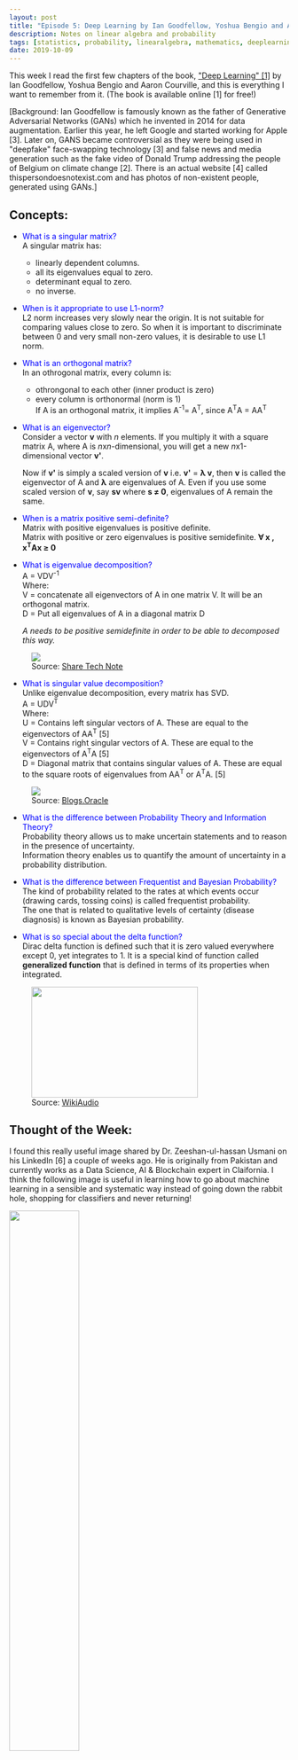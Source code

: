 ```yaml
---
layout: post
title: "Episode 5: Deep Learning by Ian Goodfellow, Yoshua Bengio and Aaron Courville"
description: Notes on linear algebra and probability
tags: [statistics, probability, linearalgebra, mathematics, deeplearning]
date: 2019-10-09
---
```


This week I read the first few chapters of the book, <a href="http://www.deeplearningbook.org"> "Deep Learning" [1]</a> by Ian Goodfellow, Yoshua Bengio and Aaron Courville, and this is everything I want to remember from it. (The book is available online [1] for free!)

[Background: Ian Goodfellow is famously known as the father of Generative Adversarial Networks (GANs) which he invented in 2014 for data augmentation. Earlier this year, he left Google and started working for Apple [3]. Later on, GANS became controversial as they were being used in "deepfake" face-swapping technology [3] and false news and media generation such as the fake video of Donald Trump addressing the people of Belgium on climate change [2]. There is an actual website [4] called thispersondoesnotexist.com and has photos of non-existent people, generated using GANs.]  

## Concepts:  
+ <span style="color:blue">What is a singular matrix?</span>  
A singular matrix has:
    - linearly dependent columns.  
    - all its eigenvalues equal to zero.  
    - determinant equal to zero.  
    - no inverse.


+ <span style="color:blue">When is it appropriate to use L1-norm?</span>  
L2 norm increases very slowly near the origin. It is not suitable for comparing values close to zero. So when it is important to discriminate between 0 and very small non-zero values, it is desirable to use L1 norm.


+ <span style="color:blue">What is an orthogonal matrix?</span>  
In an othrogonal matrix, every column is:
    - othrongonal to each other (inner product is zero)
    - every column is orthonormal (norm is 1)   
If A is an orthogonal matrix, it implies A<sup>-1</sup>= A<sup>T</sup>, since A<sup>T</sup>A = AA<sup>T</sup>  


+ <span style="color:blue">What is an eigenvector?</span>  
Consider a vector **v** with *n* elements.  If you multiply it with a square matrix A, where A is *n*x*n*-dimensional, you will get a new *n*x1-dimensional vector **v'**.   

    Now if **v'** is simply a scaled version of **v** i.e. **v'** = **&lambda; v**, then **v** is called the eigenvector of A and **&lambda;** are eigenvalues of A. Even if you use some scaled version of **v**, say **sv** where **s &ne; 0**, eigenvalues of A remain the same.


+ <span style="color:blue">When is a matrix positive semi-definite?</span>  
Matrix with positive eigenvalues is positive definite.  
Matrix with positive or zero eigenvalues is positive semidefinite. **&ForAll; x , x<sup>T</sup>Ax &ge; 0**


+ <span style="color:blue">What is eigenvalue decomposition?</span>  
A = VDV<sup>-1</sup>  
Where:  
V = concatenate all eigenvectors of A in one matrix V. It will be an orthogonal matrix.  
D = Put all eigenvalues of A in a diagonal matrix D   

    *A needs to be positive semidefinite in order to be able to decomposed this way.*

<figure>
    <img src="https://www.sharetechnote.com/image/EngMath_Matrix_EigenDecomposition_02.png">
    <figcaption>Source: <a href="https://www.sharetechnote.com/html/Handbook_EngMath_Matrix_EigenDecomposition.html">Share Tech Note</a></figcaption>
</figure>   


+ <span style="color:blue">What is singular value decomposition?</span>   
Unlike eigenvalue decomposition, every matrix has SVD.  
A = UDV<sup>T</sup>  
Where:  
U = Contains left singular vectors  of A. These are equal to the eigenvectors of AA<sup>T</sup> [5]  
V = Contains right singular vectors  of A. These are equal to the eigenvectors of A<sup>T</sup>A [5]  
D = Diagonal matrix that contains singular values of A. These are equal to the square roots of eigenvalues from AA<sup>T</sup> or A<sup>T</sup>A. [5]  

<figure>
    <img src="https://cdn.app.compendium.com/uploads/user/e7c690e8-6ff9-102a-ac6d-e4aebca50425/f4a5b21d-66fa-4885-92bf-c4e81c06d916/Image/229f77d2cb173c1cef4d6cfbab2e905e/svd_matrices.jpg">
    <figcaption>Source: <a href= "https://blogs.oracle.com/r/using-svd-for-dimensionality-reduction">Blogs.Oracle</a></figcaption>
</figure>   


+ <span style="color:blue">What is the difference between Probability Theory and Information Theory?</span>   
Probability theory allows us to make uncertain statements and to reason in the presence of uncertainty.   
Information theory enables us to quantify the amount of uncertainty in a probability distribution.  


+ <span style="color:blue">What is the difference between Frequentist and Bayesian Probability?</span>   
The kind of probability related to the rates at which events occur (drawing cards, tossing coins) is called frequentist probability.  
The one that is related to qualitative levels of certainty (disease diagnosis) is known as Bayesian probability.  


+ <span style="color:blue">What is so special about the delta function?</span>   
Dirac delta function is defined such that it is zero valued everywhere except 0, yet integrates to 1. It is a special kind of function called **generalized function** that is defined in terms of its properties when integrated.   

<figure>
    <img src="https://i.ytimg.com/vi/gp19DWH0m-0/maxresdefault.jpg" width="300" height="200">
    <figcaption>Source: <a href="https://www.youtube.com/watch?v=gp19DWH0m-0">WikiAudio</a></figcaption>
</figure>   

## Thought of the Week:  
I found this really useful image shared by Dr. Zeeshan-ul-hassan Usmani on his LinkedIn [6] a couple of weeks ago. He is originally from Pakistan and currently works as a Data Science, AI & Blockchain expert in Claifornia. I think the following image is useful in learning how to go about machine learning in a sensible and systematic way instead of going down the rabbit hole, shopping for classifiers and never returning!  

<img src="{{site.baseurl}}/assets/cheatsheet.jpg" width="50%" height="50%">
  
See you next week!

## References:
[1] [Deep Learning](http://www.deeplearningbook.org)  
[2] [You thought fake news was bad? Deep fakes are where truth goes to die](https://www.theguardian.com/technology/2018/nov/12/deep-fakes-fake-news-truth)  
[3] [Father of GANs Ian Goodfellow Splits Google For Apple](https://www.pbs.org/kenburns/civil-war/war/historical-documents/sullivan-ballou-letter/)  
[4] [Fake image website](thispersondoesnotexist.com)  
[5] [Singular Value Decomposition (SVD) tutorial](http://web.mit.edu/be.400/www/SVD/Singular_Value_Decomposition.htm)  
[6] [Dr. Zeeshan-ul-hassan Usmani, LinkedIn](https://www.linkedin.com/in/zusmani/)


